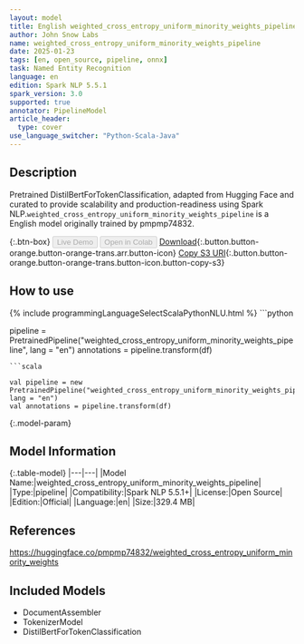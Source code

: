 ```yaml
---
layout: model
title: English weighted_cross_entropy_uniform_minority_weights_pipeline pipeline DistilBertForTokenClassification from pmpmp74832
author: John Snow Labs
name: weighted_cross_entropy_uniform_minority_weights_pipeline
date: 2025-01-23
tags: [en, open_source, pipeline, onnx]
task: Named Entity Recognition
language: en
edition: Spark NLP 5.5.1
spark_version: 3.0
supported: true
annotator: PipelineModel
article_header:
  type: cover
use_language_switcher: "Python-Scala-Java"
---
```


## Description

Pretrained DistilBertForTokenClassification, adapted from Hugging Face and curated to provide scalability and production-readiness using Spark NLP.`weighted_cross_entropy_uniform_minority_weights_pipeline` is a English model originally trained by pmpmp74832.

{:.btn-box}
<button class="button button-orange" disabled>Live Demo</button>
<button class="button button-orange" disabled>Open in Colab</button>
[Download](https://s3.amazonaws.com/auxdata.johnsnowlabs.com/public/models/weighted_cross_entropy_uniform_minority_weights_pipeline_en_5.5.1_3.0_1737627256616.zip){:.button.button-orange.button-orange-trans.arr.button-icon}
[Copy S3 URI](s3://auxdata.johnsnowlabs.com/public/models/weighted_cross_entropy_uniform_minority_weights_pipeline_en_5.5.1_3.0_1737627256616.zip){:.button.button-orange.button-orange-trans.button-icon.button-copy-s3}

## How to use



<div class="tabs-box" markdown="1">
{% include programmingLanguageSelectScalaPythonNLU.html %}
```python

pipeline = PretrainedPipeline("weighted_cross_entropy_uniform_minority_weights_pipeline", lang = "en")
annotations =  pipeline.transform(df)   

```
```scala

val pipeline = new PretrainedPipeline("weighted_cross_entropy_uniform_minority_weights_pipeline", lang = "en")
val annotations = pipeline.transform(df)

```
</div>

{:.model-param}
## Model Information

{:.table-model}
|---|---|
|Model Name:|weighted_cross_entropy_uniform_minority_weights_pipeline|
|Type:|pipeline|
|Compatibility:|Spark NLP 5.5.1+|
|License:|Open Source|
|Edition:|Official|
|Language:|en|
|Size:|329.4 MB|

## References

https://huggingface.co/pmpmp74832/weighted_cross_entropy_uniform_minority_weights

## Included Models

- DocumentAssembler
- TokenizerModel
- DistilBertForTokenClassification